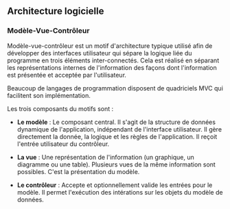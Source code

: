 ## Architecture logicielle

### Modèle-Vue-Contrôleur

Modèle-vue-contrôleur est un motif d'architecture typique utilisé afin de développer des interfaces utilisateur qui sépare la
logique liée du programme en trois éléments inter-connectés. Cela est réalisé en séparant les représentations internes de
l'information des façons dont l'information est présentée et acceptée par l'utilisateur.

Beaucoup de langages de programmation disposent de quadriciels MVC qui facilitent son implémentation.

Les trois composants du motifs sont :

* **Le modèle** : Le composant central. Il s'agit de la structure de données dynamique de l'application, indépendant de
  l'interface utilisateur. Il gère directement la donnée, la logique et les règles de l'application. Il reçoit l'entrée
  utilisateur du contrôleur.

* **La vue** : Une représentation de l'information (un graphique, un diagramme ou une table). Plusieurs vues de la même
  information sont possibles. C'est la présentation du modèle.

* **Le contrôleur** : Accepte et optionnellement valide les entrées pour le modèle. Il permet l'exécution des intérations sur
  les objets du modèle de données.
